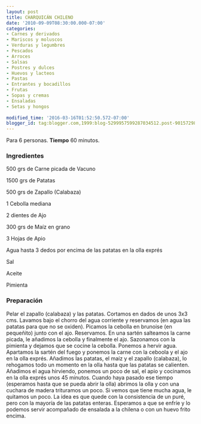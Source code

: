 ```yaml
---
layout: post
title: CHARQUICÁN CHILENO
date: '2010-09-09T08:30:00.000-07:00'
categories:
- Carnes y derivados
- Mariscos y moluscos
- Verduras y legumbres
- Pescados
- Arroces
- Salsas
- Postres y dulces
- Huevos y lacteos
- Pastas
- Entrantes y bocadillos
- Frutas
- Sopas y cremas
- Ensaladas
- Setas y hongos
 
modified_time: '2016-03-16T01:52:50.572-07:00'
blogger_id: tag:blogger.com,1999:blog-5299957599287034512.post-9015729833729170468
---
```


Para 6 personas.
<b>Tiempo</b> 60 minutos.

<h3>Ingredientes</h3>

500 grs de Carne picada de Vacuno

1500 grs de Patatas

500 grs de Zapallo (Calabaza)

1 Cebolla mediana

2 dientes de Ajo

300 grs de Maíz en grano

3 Hojas de Apio

Agua hasta 3 dedos por encima de las patatas en la olla exprés

Sal

Aceite

Pimienta

<h3>Preparación</h3>

Pelar el zapallo (calabaza) y las patatas. Cortamos en dados de unos 3x3 cms. Lavamos bajo el chorro del agua corriente y reservamos (en agua las patatas para que no se oxiden). Picamos la cebolla en brunoise (en pequeñito) junto con el ajo. Reservamos. En una sartén salteamos la carne picada, le añadimos la cebolla y finalmente el ajo. Sazonamos con la pimienta y dejamos que se cocine la cebolla. Ponemos a hervir agua. Apartamos la sartén del fuego y ponemos la carne con la ceboola y el ajo en la olla exprés. Añadimos las patatas, el maíz y el zapallo (calabaza), lo rehogamos todo un momento en la olla hasta que las patatas se calienten. Añadimos el agua hirviendo, ponemos un poco de sal, el apio y cocinamos en la olla exprés unos 45 minutos. Cuando haya pasado ese tiempo (esperamos hasta que se pueda abrir la olla) abrimos la olla y con una cuchara de madera trituramos un poco. Si vemos que tiene mucha agua, le quitamos un poco. La idea es que quede con la consistencia de un puré, pero con la mayoría de las patatas enteras. Esperamos a que se enfríe y lo podemos servir acompañado de ensalada a la chilena o con un huevo frito encima.

